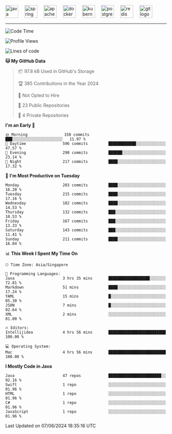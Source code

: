 <p align="left">
  <img src="https://cdn.jsdelivr.net/gh/devicons/devicon/icons/java/java-original.svg" height="40" alt="java logo"  />
  <img width="12" />
  <img src="https://cdn.jsdelivr.net/gh/devicons/devicon/icons/spring/spring-original.svg" height="40" alt="spring logo"  />
  <img width="12" />
  <img src="https://cdn.jsdelivr.net/gh/devicons/devicon/icons/apachekafka/apachekafka-original.svg" height="40" alt="apachekafka logo"  />
  <img width="12" />
  <img src="https://cdn.jsdelivr.net/gh/devicons/devicon/icons/docker/docker-original.svg" height="40" alt="docker logo"  />
  <img width="12" />
  <img src="https://cdn.jsdelivr.net/gh/devicons/devicon/icons/kubernetes/kubernetes-plain.svg" height="40" alt="kubernetes logo"  />
  <img width="12" />
  <img src="https://cdn.jsdelivr.net/gh/devicons/devicon/icons/postgresql/postgresql-original.svg" height="40" alt="postgresql logo"  />
  <img width="12" />
  <img src="https://cdn.jsdelivr.net/gh/devicons/devicon/icons/redis/redis-original.svg" height="40" alt="redis logo"  />
  <img width="12" />
  <img src="https://cdn.jsdelivr.net/gh/devicons/devicon/icons/git/git-original.svg" height="40" alt="git logo"  />
</p>


<!--<img src="https://media.giphy.com/media/LnQjpWaON8nhr21vNW/giphy.gif" width="60"> <em><b>I love connecting with different people</b> so if you want to say <b>hi, I'll be happy to meet you more!</b> 😊 </em> -->

---
<!--START_SECTION:waka-->
![Code Time](http://img.shields.io/badge/Code%20Time-1%2C999%20hrs%2035%20mins-blue)

![Profile Views](http://img.shields.io/badge/Profile%20Views-1-blue)

![Lines of code](https://img.shields.io/badge/From%20Hello%20World%20I%27ve%20Written-615.9%20thousand%20lines%20of%20code-blue)

**🐱 My GitHub Data** 

> 📦 97.8 kB Used in GitHub's Storage 
 > 
> 🏆 385 Contributions in the Year 2024
 > 
> 🚫 Not Opted to Hire
 > 
> 📜 23 Public Repositories 
 > 
> 🔑 4 Private Repositories 
 > 
**I'm an Early 🐤** 

```text
🌞 Morning                150 commits         ███░░░░░░░░░░░░░░░░░░░░░░   11.97 % 
🌆 Daytime                596 commits         ████████████░░░░░░░░░░░░░   47.57 % 
🌃 Evening                290 commits         ██████░░░░░░░░░░░░░░░░░░░   23.14 % 
🌙 Night                  217 commits         ████░░░░░░░░░░░░░░░░░░░░░   17.32 % 
```
📅 **I'm Most Productive on Tuesday** 

```text
Monday                   203 commits         ████░░░░░░░░░░░░░░░░░░░░░   16.20 % 
Tuesday                  215 commits         ████░░░░░░░░░░░░░░░░░░░░░   17.16 % 
Wednesday                182 commits         ████░░░░░░░░░░░░░░░░░░░░░   14.53 % 
Thursday                 132 commits         ███░░░░░░░░░░░░░░░░░░░░░░   10.53 % 
Friday                   167 commits         ███░░░░░░░░░░░░░░░░░░░░░░   13.33 % 
Saturday                 143 commits         ███░░░░░░░░░░░░░░░░░░░░░░   11.41 % 
Sunday                   211 commits         ████░░░░░░░░░░░░░░░░░░░░░   16.84 % 
```


📊 **This Week I Spent My Time On** 

```text
🕑︎ Time Zone: Asia/Singapore

💬 Programming Languages: 
Java                     3 hrs 35 mins       ██████████████████░░░░░░░   72.81 % 
Markdown                 51 mins             ████░░░░░░░░░░░░░░░░░░░░░   17.24 % 
YAML                     15 mins             █░░░░░░░░░░░░░░░░░░░░░░░░   05.30 % 
JSON                     7 mins              █░░░░░░░░░░░░░░░░░░░░░░░░   02.64 % 
XML                      2 mins              ░░░░░░░░░░░░░░░░░░░░░░░░░   01.00 % 

🔥 Editors: 
Intellijidea             4 hrs 56 mins       █████████████████████████   100.00 % 

💻 Operating System: 
Mac                      4 hrs 56 mins       █████████████████████████   100.00 % 
```

**I Mostly Code in Java** 

```text
Java                     47 repos            ███████████████████████░░   92.16 % 
Swift                    1 repo              ░░░░░░░░░░░░░░░░░░░░░░░░░   01.96 % 
HTML                     1 repo              ░░░░░░░░░░░░░░░░░░░░░░░░░   01.96 % 
C#                       1 repo              ░░░░░░░░░░░░░░░░░░░░░░░░░   01.96 % 
JavaScript               1 repo              ░░░░░░░░░░░░░░░░░░░░░░░░░   01.96 % 
```




 Last Updated on 07/06/2024 18:35:16 UTC
<!--END_SECTION:waka-->


<!--
**SimakovIgor/SimakovIgor** is a ✨ _special_ ✨ repository because its `README.md` (this file) appears on your GitHub profile.

Here are some ideas to get you started:

- 🔭 I’m currently working on ...
- 🌱 I’m currently learning ...
- 👯 I’m looking to collaborate on ...
- 🤔 I’m looking for help with ...
- 💬 Ask me about ...
- 📫 How to reach me: ...
- 😄 Pronouns: ...
- ⚡ Fun fact: ...
-->
